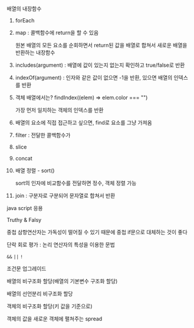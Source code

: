 배열의 내장함수

1. forEach

2. map : 콜백함수에 return을 할 수 있음

   원본 배열의 모든 요소를 순회하면서 return된 값을 배열로 합쳐서 새로운 배열을 반환하는 내장함수

3. includes(argument) : 배열에 값이 있는지 없는지 확인하고 true/false로 반환

4. indexOf(argument) : 인자와 같은 값이 없으면 -1을 반환, 있으면 배열의 인덱스를 반환

5. 객체 배열에서는? findIndex((elem) => elem.color === "")

   가장 먼저 일치하는 객체의 인덱스를 반환

6. 배열의 요소에 직접 접근하고 싶으면, find로 요소를 그냥 가져옴

7. filter : 전달한 콜백함수가 

8. slice

9. concat

10. 배열 정렬 - sort()

    sort의 인자에 비교함수를 전달하면 정수, 객체 정렬 가능

11. join : 구분자로 구분되어 문자열로 합쳐서 반환



java script 응용

Truthy & Falsy

중첩 삼항연산자는 가독성이 떨어질 수 있기 때문에 중첩 if문으로 대체하는 것이 좋다

단락 회로 평가 : 논리 연산자의 특성을 이용한 문법

`&&` `||` `!`

조건문 업그레이드

배열의 비구조화 할당(배열의 기본변수 구조화 할당)

배열의 선언분리 비구조화 할당

객체의 비구조화 할당(키 값을 기준으로)



객체의 값을 새로운 객체에 펼쳐주는 spread

